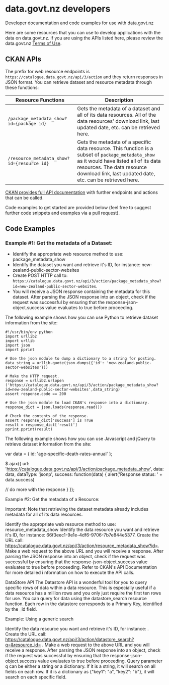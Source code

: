# data.govt.nz developers
Developer documentation and code examples for use with data.govt.nz

Here are some resources that you can use to develop applications with the data on data.govt.nz. If you are using the APIs listed here, please review the data.govt.nz [Terms of Use](https://www.data.govt.nz/terms-of-use/).

## CKAN APIs
The prefix for web resource endpoints is `https://catalogue.data.govt.nz/api/3/action` and they return responses in JSON format. You can retrieve dataset and resource metadata through these functions:

|Resource Functions | Description |
|---|---|
|`/package_metadata_show?id={package id}`|Gets the metadata of a dataset and all of its data resources. All of the data resources' download link, last updated date, etc. can be retrieved here.|
|`/resource_metadata_show?id={resource id}`|Gets the metadata of a specific data resource. This function is a subset of `package_metadata_show` as it would have listed all of its data resources. The data resource download link, last updated date, etc. can be retrieved here.|

[CKAN provides full API documentation](http://docs.ckan.org/en/latest/api/index.html) with further endpoints and actions that can be called.

Code examples to get started are provided below (feel free to suggest further code snippets and examples via a pull request).

## Code Examples


### Example #1: Get the metadata of a Dataset:

 - Identify the appropriate web resource method to use: package_metadata_show
 - Identify the dataset you want and retrieve it's ID, for instance: new-zealand-public-sector-websites
 - Create POST HTTP call to: `https://catalogue.data.govt.nz/api/3/action/package_metadata_show?id=new-zealand-public-sector-websites`.
 - You will receive a JSON response containing the metadata for this dataset. After parsing the JSON response into an object, check if the request was successful by ensuring that the response-json-object.success value evaluates to true before proceeding.

The following example shows how you can use Python to retrieve dataset information from the site:

```
#!/usr/bin/env python
import urllib2
import urllib
import json
import pprint

# Use the json module to dump a dictionary to a string for posting.
data_string = urllib.quote(json.dumps({'id': 'new-zealand-public-sector-websites'}))

# Make the HTTP request.
response = urllib2.urlopen
('https://catalogue.data.govt.nz/api/3/action/package_metadata_show?id=new-zealand-public-sector-websites',data_string)
assert response.code == 200

# Use the json module to load CKAN's response into a dictionary.
response_dict = json.loads(response.read())

# Check the contents of the response.
assert response_dict['success'] is True
result = response_dict['result']
pprint.pprint(result)
```
    
The following example shows how you can use Javascript and jQuery to retrieve dataset information from the site:

var data = {
id: 'age-specific-death-rates-annual'
};

$.ajax({
url: 'https://catalogue.data.govt.nz/api/3/action/package_metadata_show',
data: data,
dataType: 'jsonp',
success: function(data) {
alert('Response status: ' + data.success)

// do more with the response
}
});
    
Example #2: Get the metadata of a Resource:

Important: Note that retrieving the dataset metadata already includes metadata for all of its data resources.

Identify the appropriate web resource method to use: resource_metadata_show
Identify the data resource you want and retrieve it's ID, for instance: 66f3eec1-9e1e-4df6-9706-7b7e844e5377.
Create the URL call: https://catalogue.data.govt.nz/api/3/action/resource_metadata_show?id=.
Make a web request to the above URL and you will receive a response. After parsing the JSON response into an object, check if the request was successful by ensuring that the response-json-object.success value evaluates to true before proceeding.
Refer to CKAN's API Documentation for more detailed i nformation on how to execute the API calls.

DataStore API
The Datastore API is a wonderful tool for you to query specific rows of data within a data resource. This is especially useful if a data resource has a million rows and you only just require the first ten rows for use. You can query for data using the datastore_search resource function. Each row in the datastore corresponds to a Primary Key, identified by the _id field.

Example: Using a generic search

Identify the data resource you want and retrieve it's ID, for instance: .
Create the URL call: https://catalogue.data.govt.nz/api/3/action/datastore_search?q=&resource_id= .
Make a web request to the above URL and you will receive a response. After parsing the JSON response into an object, check if the request was successful by ensuring that the response-json-object.success value evaluates to true before proceeding.
Query parameter q can be either a string or a dictionary. If it is a string, it will search on all fields on each row. If it is a dictionary as {"key1": "a", "key2": "b"}, it will search on each specific field.
